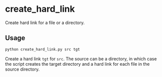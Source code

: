 # create_hard_link
Create hard link for a file or a directory.

## Usage

```python
python create_hard_link.py src tgt
```

Create a hard link `tgt` for `src`. The source can be a directory, in which case the script creates the target directory and a hard link for each file in the source directory.
